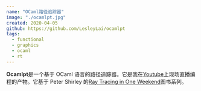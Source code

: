 ```yaml
---
name: "OCaml路径追踪器"
image: "./ocamlpt.jpg"
created: 2020-04-05
github: https://github.com/LesleyLai/ocamlpt
tags:
  - functional
  - graphics
  - ocaml
  - rt
---
```


**Ocamlpt**是一个基于 OCaml 语言的路径追踪器。它是我在[Youtube](https://www.youtube.com/playlist?list=PLlw1FcLpWd42vMLPlR3K7iq-CuCtkZr8o)上现场直播编程的产物。它基于 Peter Shirley 的[Ray Tracing in One Weekend](https://raytracing.github.io/books/RayTracingInOneWeekend.html)图书系列。
